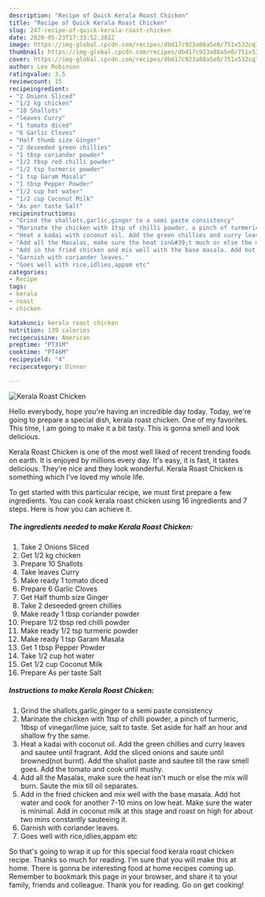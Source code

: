 ```yaml
---
description: "Recipe of Quick Kerala Roast Chicken"
title: "Recipe of Quick Kerala Roast Chicken"
slug: 247-recipe-of-quick-kerala-roast-chicken
date: 2020-05-23T17:33:52.202Z
image: https://img-global.cpcdn.com/recipes/dbd17c923a88a5e0/751x532cq70/kerala-roast-chicken-recipe-main-photo.jpg
thumbnail: https://img-global.cpcdn.com/recipes/dbd17c923a88a5e0/751x532cq70/kerala-roast-chicken-recipe-main-photo.jpg
cover: https://img-global.cpcdn.com/recipes/dbd17c923a88a5e0/751x532cq70/kerala-roast-chicken-recipe-main-photo.jpg
author: Leo Robinson
ratingvalue: 3.5
reviewcount: 15
recipeingredient:
- "2 Onions Sliced"
- "1/2 kg chicken"
- "10 Shallots"
- "leaves Curry"
- "1 tomato diced"
- "6 Garlic Cloves"
- "Half thumb size Ginger"
- "2 deseeded green chillies"
- "1 tbsp coriander powder"
- "1/2 tbsp red chilli powder"
- "1/2 tsp turmeric powder"
- "1 tsp Garam Masala"
- "1 tbsp Pepper Powder"
- "1/2 cup hot water"
- "1/2 cup Coconut Milk"
- "As per taste Salt"
recipeinstructions:
- "Grind the shallots,garlic,ginger to a semi paste consistency"
- "Marinate the chicken with 1tsp of chilli powder, a pinch of turmeric, 1tbsp of vinegar/lime juice, salt to taste. Set aside for half an hour and shallow fry the same."
- "Heat a kadai with coconut oil. Add the green chillies and curry leaves and sautee until fragrant. Add the sliced onions and saute until browned(not burnt). Add the shallot paste and sautee till the raw smell goes. Add the tomato and cook until mushy."
- "Add all the Masalas, make sure the heat isn&#39;t much or else the mix will burn. Saute the mix till oil separates."
- "Add in the fried chicken and mix well with the base masala. Add hot water and cook for another 7-10 mins on low heat. Make sure the water is minimal. Add in coconut milk at this stage and roast on high for about two mins constantly sauteeing it."
- "Garnish with coriander leaves."
- "Goes well with rice,idlies,appam etc"
categories:
- Recipe
tags:
- kerala
- roast
- chicken

katakunci: kerala roast chicken 
nutrition: 139 calories
recipecuisine: American
preptime: "PT31M"
cooktime: "PT46M"
recipeyield: "4"
recipecategory: Dinner

---
```



![Kerala Roast Chicken](https://img-global.cpcdn.com/recipes/dbd17c923a88a5e0/751x532cq70/kerala-roast-chicken-recipe-main-photo.jpg)

Hello everybody, hope you're having an incredible day today. Today, we're going to prepare a special dish, kerala roast chicken. One of my favorites. This time, I am going to make it a bit tasty. This is gonna smell and look delicious.

Kerala Roast Chicken is one of the most well liked of recent trending foods on earth. It is enjoyed by millions every day. It's easy, it is fast, it tastes delicious. They're nice and they look wonderful. Kerala Roast Chicken is something which I've loved my whole life.




To get started with this particular recipe, we must first prepare a few ingredients. You can cook kerala roast chicken using 16 ingredients and 7 steps. Here is how you can achieve it.

##### The ingredients needed to make Kerala Roast Chicken:

1. Take 2 Onions Sliced
1. Get 1/2 kg chicken
1. Prepare 10 Shallots
1. Take leaves Curry
1. Make ready 1 tomato diced
1. Prepare 6 Garlic Cloves
1. Get Half thumb size Ginger
1. Take 2 deseeded green chillies
1. Make ready 1 tbsp coriander powder
1. Prepare 1/2 tbsp red chilli powder
1. Make ready 1/2 tsp turmeric powder
1. Make ready 1 tsp Garam Masala
1. Get 1 tbsp Pepper Powder
1. Take 1/2 cup hot water
1. Get 1/2 cup Coconut Milk
1. Prepare As per taste Salt




##### Instructions to make Kerala Roast Chicken:

1. Grind the shallots,garlic,ginger to a semi paste consistency
1. Marinate the chicken with 1tsp of chilli powder, a pinch of turmeric, 1tbsp of vinegar/lime juice, salt to taste. Set aside for half an hour and shallow fry the same.
1. Heat a kadai with coconut oil. Add the green chillies and curry leaves and sautee until fragrant. Add the sliced onions and saute until browned(not burnt). Add the shallot paste and sautee till the raw smell goes. Add the tomato and cook until mushy.
1. Add all the Masalas, make sure the heat isn&#39;t much or else the mix will burn. Saute the mix till oil separates.
1. Add in the fried chicken and mix well with the base masala. Add hot water and cook for another 7-10 mins on low heat. Make sure the water is minimal. Add in coconut milk at this stage and roast on high for about two mins constantly sauteeing it.
1. Garnish with coriander leaves.
1. Goes well with rice,idlies,appam etc




So that's going to wrap it up for this special food kerala roast chicken recipe. Thanks so much for reading. I'm sure that you will make this at home. There is gonna be interesting food at home recipes coming up. Remember to bookmark this page in your browser, and share it to your family, friends and colleague. Thank you for reading. Go on get cooking!
